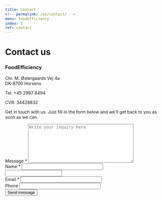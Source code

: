 ```yaml
---
title: Contact
<!-- permalink: /en/contact/ -->
menu: foodefficiency
index: 3
ref: contact
---
```


# Contact us

<div class="contact-inner">
<div class="pull-right w50">
  <h3 class="brand">Food<span>Efficiency</span></h3>
  <p>Chr. M. Østergaards Vej 4a<br>DK-8700 Horsens</p>
  <p>Tel: +45 2987 8494</p>
  <p>CVR: 34428832</p>
  <p>Get in touch with us. Just fill in the form below and we'll get back to you as soon as we can.</p>
</div>
<div class="inquiries pull-left">
  <form accept-charset="UTF-8" action="/contact" class="new_inquiry" id="new_inquiry" method="post">
    <input id="locale" name="locale" type="hidden" value="da">
    <input id="utf8" name="utf8" type="hidden" value="✓">
    <input id="authenticity_token" name="authenticity_token" type="hidden" value="8vr2lMQljUu/67VhB2GS5pXRZubfGknz0sIweGYatWU=">
    <div class="field message_field">
      <label class="placeholder-fallback" for="inquiry_message">Message *</label>
      <textarea cols="40" id="inquiry_message" name="message" placeholder="Write your inquiry here" required="required" rows="8"></textarea>
    </div>
    <div class="field">
      <label class="placeholder-fallback" for="inquiry_name">Name *</label>
      <input class="text" id="inquiry_name" name="name" placeholder="" required="required" size="30" type="text">
    </div>
    <input id="lastname" class="offscreen" name="lastname" tabindex="-1" type="text" value="">
    <div class="field">
      <label class="placeholder-fallback" for="inquiry_email">Email *</label>
      <input class="text email" id="inquiry_email" name="email" placeholder="" required="required" size="30" type="email">
    </div>
    <div class="field">
      <label class="placeholder-fallback" for="inquiry_phone">Phone</label>
      <input class="text phone" id="inquiry_phone" name="phone" placeholder="" size="30" type="phone">
    </div>
    <div class="actions">
      <input class="btn btn-success" id="contact_submit" name="commit" type="submit" value="Send message">
    </div>
  </form>
</div>
</div>
<script type="text/javascript">
function clearInquiryForm() {
  document.getElementById("inquiry_message").value = "";
  document.getElementById("inquiry_name").value = "";
  document.getElementById("inquiry_email").value = "";
  document.getElementById("inquiry_phone").value = "";
}

// ContactUs API
document.getElementById("contact_submit").addEventListener("click", function(event){
  event.preventDefault()

  const locale = document.getElementById("locale").value;
  const message = document.getElementById("inquiry_message").value;
  const name = document.getElementById("inquiry_name").value;
  const lastname = document.getElementById("lastname").value;
  const email = document.getElementById("inquiry_email").value; 
  const phone = document.getElementById("inquiry_phone").value; 
  const data = { locale, message, name, lastname, email, phone }
  const url = 'https://fb65cne4o6.execute-api.eu-central-1.amazonaws.com/send';
  const headers = {
    'Access-Control-Allow-Origin': '*',
    'Access-Control-Allow-Credentials': true,
  }
  axios.post(url, data, headers).then(res => {
    alert("Thanks for your inquiry.  We'll get back to you as soon as we can.");
    clearInquiryForm();
  }).catch(err => {
    console.log(err)
    alert("Could not submit yor contact request. Please specify inquiry parameters: message, name, email and phone");
  })
  return true;
});
</script>
<script src="https://cdnjs.cloudflare.com/ajax/libs/axios/0.18.0/axios.min.js"></script>
